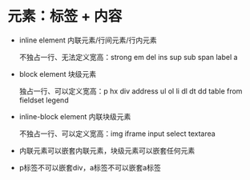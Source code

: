 # 元素：标签 + 内容

- inline element 内联元素/行间元素/行内元素

  不独占一行、无法定义宽高：strong em del ins sup sub span label a

- block element 块级元素

  独占一行、可以定义宽高：p hx div address ul ol li dl dt dd table from fieldset legend

- inline-block element 内联块级元素

  不独占一行、可以定义宽高：img iframe input select textarea

- 内联元素可以嵌套内联元素，块级元素可以嵌套任何元素

- p标签不可以嵌套div，a标签不可以嵌套a标签
